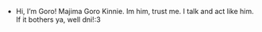 - Hi, I’m Goro!
Majima Goro Kinnie.
Im him, trust me.
I talk and act like him.
If it bothers ya, well dni!:3


